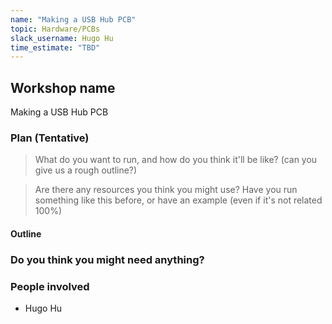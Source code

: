 ```yaml
---
name: "Making a USB Hub PCB"
topic: Hardware/PCBs
slack_username: Hugo Hu
time_estimate: "TBD"
---
```


## Workshop name
Making a USB Hub PCB
### Plan (Tentative)

> What do you want to run, and how do you think it'll be like? (can you give us a rough outline?)


> Are there any resources you think you might use? Have you run something like this before, or have an example (even if it's not related 100%)


#### Outline



### Do you think you might need anything?

### People involved
- Hugo Hu
